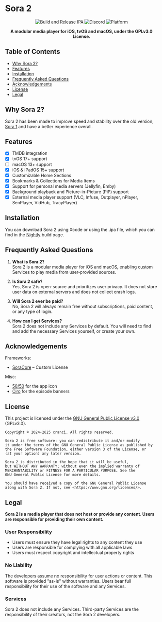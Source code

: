 # Sora 2
<div align="center"> 

[![Build and Release IPA](https://github.com/cranci1/Sora-2/actions/workflows/build.yml/badge.svg)](https://github.com/cranci1/Sora-2/actions/workflows/build.yml) [![Discord](https://img.shields.io/discord/1293430817841741899.svg?logo=discord&color=blue)](https://discord.gg/XR3SrmUbpd) [![Platform](https://img.shields.io/badge/Platform-iOS%20%7C%20iPadOS%2015.0%2B%20%26%20macOS%2012.0%2B-red?logo=apple&logoColor=white)](https://img.shields.io/badge/Platform-iOS%20%7C%20iPadOS%2015.0%2B%20%26%20macOS%2012.0%2B-red?logo=apple&logoColor=white)

**A modular media player for iOS, tvOS and macOS, under the GPLv3.0 License.**

</div>

## Table of Contents

- [Why Sora 2?](#why-sora-2)
- [Features](#features)
- [Installation](#installation)
- [Frequently Asked Questions](#frequently-asked-questions)
- [Acknowledgements](#acknowledgements)
- [License](#license)
- [Legal](#legal)

## Why Sora 2?
Sora 2 has been made to improve speed and stability over the old version, [Sora 1](https://github.com/cranci1/Sora) and have a better experience overall. 

## Features

- [x] TMDB integration
- [x] tvOS 17+ support
- [ ] macOS 13+ support
- [x] iOS & iPadOS 15+ support
- [x] Customizable Home Sections
- [x] Bookmarks & Collections for Media Items
- [x] Support for personal media servers (Jellyfin, Emby)
- [x] Background playback and Picture-in-Picture (PiP) support
- [x] External media player support (VLC, Infuse, Outplayer, nPlayer, SenPlayer, VidHub, TracyPlayer)

## Installation

You can download Sora 2 using Xcode or using the .ipa file, which you can find in the [Nightly](https://nightly.link/cranci1/Sora-2/workflows/build/main/Sora%20IPA.zip) build page.

## Frequently Asked Questions

1. **What is Sora 2?**  
   Sora 2 is a modular media player for iOS and macOS, enabling custom Services to play media from user-provided sources.

2. **Is Sora 2 safe?**  
   Yes, Sora 2 is open-source and prioritizes user privacy. It does not store user data on external servers and does not collect crash logs.

3. **Will Sora 2 ever be paid?**  
   No, Sora 2 will always remain free without subscriptions, paid content, or any type of login.

4. **How can I get Services?**  
   Sora 2 does not include any Services by default. You will need to find and add the necessary Services yourself, or create your own.

## Acknowledgements

Frameworks:
- [SoraCore](https://github.com/cranci1/SoraCore) – Custom License  

Misc:
- [50/50](https://github.com/50n50) for the app icon  
- [Ciro](https://github.com/CiroHoodLove) for the episode banners  

## License

This project is licensed under the [GNU General Public License v3.0](LICENSE) (GPLv3.0).

```
Copyright © 2024-2025 cranci. All rights reserved.

Sora 2 is free software: you can redistribute it and/or modify
it under the terms of the GNU General Public License as published by
the Free Software Foundation, either version 3 of the License, or
(at your option) any later version.

Sora 2 is distributed in the hope that it will be useful,
but WITHOUT ANY WARRANTY; without even the implied warranty of
MERCHANTABILITY or FITNESS FOR A PARTICULAR PURPOSE. See the
GNU General Public License for more details.

You should have received a copy of the GNU General Public License
along with Sora 2. If not, see <https://www.gnu.org/licenses/>.
```

## Legal

**Sora 2 is a media player that does not host or provide any content. Users are responsible for providing their own content.**

### User Responsibility
- Users must ensure they have legal rights to any content they use
- Users are responsible for complying with all applicable laws
- Users must respect copyright and intellectual property rights

### No Liability
The developers assume no responsibility for user actions or content. This software is provided "as-is" without warranties. Users bear full responsibility for their use of the software and any Services.

### Services
Sora 2 does not include any Services. Third-party Services are the responsibility of their creators, not the Sora 2 developers.

